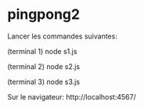 # pingpong2

Lancer les commandes suivantes:

(terminal 1)
node s1.js

(terminal 2)
node s2.js

(terminal 3)
node s3.js

Sur le navigateur: http://localhost:4567/
